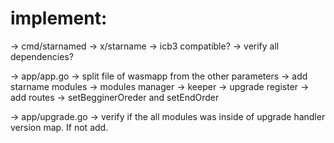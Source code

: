 # implement:

-> cmd/starnamed
-> x/starname
    -> icb3 compatible?
    -> verify all dependencies? 

-> app/app.go
    -> split file of wasmapp from the other parameters
    -> add starname modules
        -> modules manager
        -> keeper
        -> upgrade register
        -> add routes
        -> setBegginerOreder and setEndOrder 
        

-> app/upgrade.go
    -> verify if the all modules was inside of upgrade handler version map. If not add.